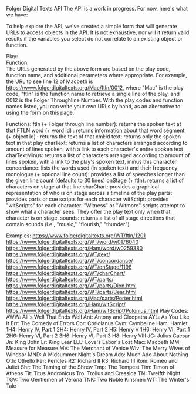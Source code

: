 Folger Digital Texts API
The API is a work in progress. For now, here's what we have:

To help explore the API, we've created a simple form that will generate URLs to access objects in the API. It is not exhaustive, nor will it return valid results if the variables you select do not correlate to an existing object or function.

Play:	
Function:	
The URLs generated by the above form are based on the play code, function name, and additional parameters where appropriate. For example, the URL to see line 12 of Macbeth is https://www.folgerdigitaltexts.org/Mac/ftln/0012, where "Mac" is the play code, "ftln" is the function name to retrieve a single line of the play, and 0012 is the Folger Throughline Number. With the play codes and function names listed, you can write your own URLs by hand, as an alternative to using the form on this page.

Functions:
ftln (+ Folger through line number): returns the spoken text at that FTLN
word (+ word id) : returns information about that word
segment (+ object id) : returns the text of that xml:id
text: returns only the spoken text in that play
charText: returns a list of characters arranged according to amount of lines spoken, with a link to each character's entire spoken text
charTextMinus: returns a list of characters arranged according to amount of lines spoken, with a link to the play's spoken text, minus this character
concordance: lists the words used (in spoken text) and their frequency
monologue (+ optional line count): provides a list of speeches longer than the given line count (defaults to 30 lines)
onStage (+ ftln): returns a list of characters on stage at that line
charChart: provides a graphical representation of who is on stage across a timeline of the play
parts: provides parts or cue scripts for each character
witScript: provides "witScripts" for each character. "Witness" or "Witmore" scripts attempt to show what a character sees. They offer the play text only when that character is on stage.
sounds: returns a list of all stage directions that contain sounds (i.e., "music," "flourish," "thunder")

Examples:
https://www.folgerdigitaltexts.org/WT/ftln/1201
https://www.folgerdigitaltexts.org/WT/word/w0176040
https://www.folgerdigitaltexts.org/Ham/word/w0259380
https://www.folgerdigitaltexts.org/WT/text/
https://www.folgerdigitaltexts.org/WT/concordance/
https://www.folgerdigitaltexts.org/WT/onStage/1196
https://www.folgerdigitaltexts.org/WT/charChart/
https://www.folgerdigitaltexts.org/WT/parts/
https://www.folgerdigitaltexts.org/WT/parts/Dion.html
https://www.folgerdigitaltexts.org/WT/parts/Bear.html
https://www.folgerdigitaltexts.org/Mac/parts/Porter.html
https://www.folgerdigitaltexts.org/Ham/witScript/
https://www.folgerdigitaltexts.org/Ham/witScript/Polonius.html
Play Codes:
AWW: All's Well That Ends Well
Ant: Antony and Cleopatra
AYL: As You Like It
Err: The Comedy of Errors
Cor: Coriolanus
Cym: Cymbeline
Ham: Hamlet
1H4: Henry IV, Part 1
2H4: Henry IV, Part 2
H5: Henry V
1H6: Henry VI, Part 1
2H6: Henry VI, Part 2
3H6: Henry VI, Part 3
H8: Henry VIII
JC: Julius Caesar
Jn: King John
Lr: King Lear
LLL: Love's Labor's Lost
Mac: Macbeth
MM: Measure for Measure
MV: The Merchant of Venice
Wiv: The Merry Wives of Windsor
MND: A Midsummer Night's Dream
Ado: Much Ado About Nothing
Oth: Othello
Per: Pericles
R2: Richard II
R3: Richard III
Rom: Romeo and Juliet
Shr: The Taming of the Shrew
Tmp: The Tempest
Tim: Timon of Athens
Tit: Titus Andronicus
Tro: Troilus and Cressida
TN: Twelfth Night
TGV: Two Gentlemen of Verona
TNK: Two Noble Kinsmen
WT: The Winter's Tale